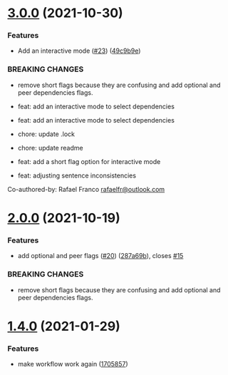 # [3.0.0](https://github.com/rfoel/install-latest/compare/v2.0.0...v3.0.0) (2021-10-30)


### Features

* Add an interactive mode ([#23](https://github.com/rfoel/install-latest/issues/23)) ([49c9b9e](https://github.com/rfoel/install-latest/commit/49c9b9eef4cc5b38181f420fc6c012ab9915ec5a))


### BREAKING CHANGES

* remove short flags because they are confusing and
add optional and peer dependencies flags.

* feat: add an interactive mode to select dependencies

* feat: add an interactive mode to select dependencies

* chore: update .lock

* chore: update readme

* feat: add a short flag option for interactive mode

* feat: adjusting sentence inconsistencies

Co-authored-by: Rafael Franco <rafaelfr@outlook.com>

# [2.0.0](https://github.com/rfoel/install-latest/compare/v1.4.0...v2.0.0) (2021-10-19)


### Features

* add optional and peer flags ([#20](https://github.com/rfoel/install-latest/issues/20)) ([287a69b](https://github.com/rfoel/install-latest/commit/287a69b1df05e9a2bfdede11f9a31eadb37be707)), closes [#15](https://github.com/rfoel/install-latest/issues/15)


### BREAKING CHANGES

* remove short flags because they are confusing and
add optional and peer dependencies flags.

# [1.4.0](https://github.com/rfoel/install-latest/compare/v1.3.0...v1.4.0) (2021-01-29)


### Features

* make workflow work again ([1705857](https://github.com/rfoel/install-latest/commit/170585762f22fab9f7c0a6b6053a278ab6880669))
